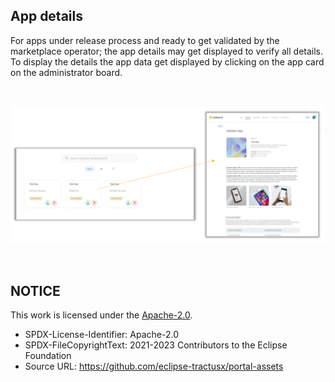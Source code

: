 ## App details

For apps under release process and ready to get validated by the marketplace operator; the app details may get displayed to verify all details.
To display the details the app data get displayed by clicking on the app card on the administrator board.

<br>

<p align="center">
<img width="812" alt="image" src="https://raw.githubusercontent.com/eclipse-tractusx/portal-assets/main/docs/static/app-validation-pop-up.png">
</p>

<br>

## NOTICE

This work is licensed under the [Apache-2.0](https://www.apache.org/licenses/LICENSE-2.0).

- SPDX-License-Identifier: Apache-2.0
- SPDX-FileCopyrightText: 2021-2023 Contributors to the Eclipse Foundation
- Source URL: https://github.com/eclipse-tractusx/portal-assets
